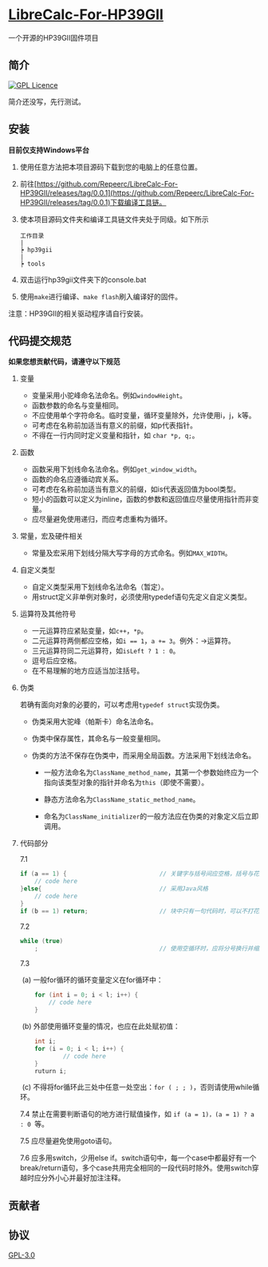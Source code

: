 # [LibreCalc-For-HP39GII](https://github.com/Repeerc/LibreCalc-For-HP39GII)

一个开源的HP39GII固件项目

## 简介

[![GPL Licence](https://badges.frapsoft.com/os/gpl/gpl.png?v=103)](https://opensource.org/licenses/GPL-3.0/)

简介还没写，先行测试。

## 安装

**目前仅支持Windows平台**

1. 使用任意方法把本项目源码下载到您的电脑上的任意位置。

2. 前往[https://github.com/Repeerc/LibreCalc-For-HP39GII/releases/tag/0.0.1](https://github.com/Repeerc/LibreCalc-For-HP39GII/releases/tag/0.0.1)下载编译工具链。

3. 使本项目源码文件夹和编译工具链文件夹处于同级。如下所示

   ```
   工作目录
   |
   ┝ hp39gii 
   |
   ┝ tools
   ```

   

4. 双击运行hp39gii文件夹下的console.bat

5. 使用`make`进行编译、`make flash`刷入编译好的固件。

注意：HP39GII的相关驱动程序请自行安装。

## 代码提交规范

**如果您想贡献代码，请遵守以下规范**

1. 变量

    * 变量采用小驼峰命名法命名。例如`windowHeight`。
    * 函数参数的命名与变量相同。
    * 不应使用单个字符命名。临时变量，循环变量除外，允许使用i，j，k等。
    * 可考虑在名称前加适当有意义的前缀，如p代表指针。
    * 不得在一行内同时定义变量和指针，如 `char *p, q;`。

2. 函数

    * 函数采用下划线命名法命名。例如`get_window_width`。
    * 函数的命名应遵循动宾关系。
    * 可考虑在名称前加适当有意义的前缀，如is代表返回值为bool类型。
    * 短小的函数可以定义为inline，函数的参数和返回值应尽量使用指针而非变量。
    * 应尽量避免使用递归，而应考虑重构为循环。

3. 常量，宏及硬件相关

    * 常量及宏采用下划线分隔大写字母的方式命名。例如`MAX_WIDTH`。

4. 自定义类型

    * 自定义类型采用下划线命名法命名（暂定）。
    * 用struct定义非单例对象时，必须使用typedef语句先定义自定义类型。

5. 运算符及其他符号

    * 一元运算符应紧贴变量，如`c++`，`*p`。
    * 二元运算符两侧都应空格，如`i == 1`，`a += 3`。例外：->运算符。
    * 三元运算符同二元运算符，如`isLeft ? 1 : 0`。
    * 逗号后应空格。
    * 在不易理解的地方应适当加注括号。

6. 伪类

    若确有面向对象的必要的，可以考虑用`typedef struct`实现伪类。

    * 伪类采用大驼峰（帕斯卡）命名法命名。

    * 伪类中保存属性，其命名与一般变量相同。

    * 伪类的方法不保存在伪类中，而采用全局函数。方法采用下划线法命名。

      * 一般方法命名为`ClassName_method_name`，其第一个参数始终应为一个指向该类型对象的指针并命名为`this`（即使不需要）。

      * 静态方法命名为`ClassName_static_method_name`。
      * 命名为`ClassName_initializer`的一般方法应在伪类的对象定义后立即调用。

7. 代码部分

    7.1

    ```c
    if (a == 1) {                          // 关键字与括号间应空格，括号与花括号间应空格
        // code here
    }else{                                 // 采用Java风格
        // code here
    }
    if (b == 1) return;                    // 块中只有一句代码时，可以不打花括号并不换行，空一格即可
    ```

    7.2

    ```c
    while (true)
        ;                                  // 使用空循环时，应将分号换行并缩进
    ```
    7.3

    ​	(a) 一般for循环的循环变量定义在for循环中：

    ```c
        for (int i = 0; i < l; i++) {
            // code here
        }
    ```

    ​	(b) 外部使用循环变量的情况，也应在此处赋初值：

    ```c
        int i;
        for (i = 0; i < l; i++) {
                // code here
        }
        ruturn i;
    ```

    ​	(c) 不得将for循环此三处中任意一处空出：` for ( ; ; ) `，否则请使用while循环。

    7.4 禁止在需要判断语句的地方进行赋值操作，如 `if (a = 1)，(a = 1) ? a : 0 `等。

    7.5 应尽量避免使用goto语句。

    7.6 应多用switch，少用else if。switch语句中，每一个case中都最好有一个break/return语句，多个case共用完全相同的一段代码时除外。使用switch穿越时应分外小心并最好加注注释。



## 贡献者



## 协议

[GPL-3.0](https://github.com/Repeerc/LibreCalc-For-HP39GII/blob/master/LICENSE)

